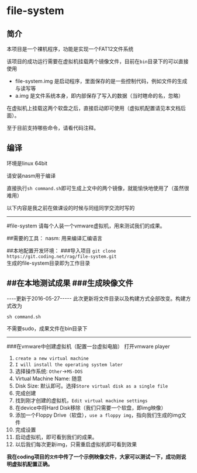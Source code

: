 # file-system
## 简介
本项目是一个裸机程序，功能是实现一个FAT12文件系统

该项目的成功运行需要在虚拟机挂载两个镜像文件，目前在```bin```目录下的可以直接使用
 - file-system.img 是启动程序，里面保存的是一些控制代码，例如文件的生成与读写等
 - a.img 是文件系统本身，即内部保存了写入的数据（当时瞎命的名，忽略）
 
在虚拟机上挂载这两个软盘之后，直接启动即可使用（虚拟机配置请见本文档后面）。

至于目前支持哪些命令，请看代码注释。

## 编译
环境是linux 64bit

请安装nasm用于编译

直接执行```sh command.sh```即可生成上文中的两个镜像，就能愉快地使用了（虽然很难用）

以下内容是我之前在做课设的时候与同组同学交流时写的

-----------------------------------------------------------

#file-system
请每个人装一个vmware虚拟机，用来测试我们的成果。

##需要的工具：
nasm: 用来编译汇编语言

##本地配置开发环境：
###导入项目
```git clone https://git.coding.net/rag/file-system.git```  
生成的file-system目录即为工作目录

##在本地测试成果
###生成映像文件
----------------------
----更新于2016-05-27-----
此次更新将文件目录以及构建方式全部改变。构建方式改为

```
sh command.sh
```

不需要sudo，成果文件在bin目录下

-----------------------------------

###在vmware中创建虚拟机（配置一台虚拟电脑）
打开vmware player  
1. ```create a new virtual machine```  
2. ```I will install the operating system later```  
3. 选择操作系统: ```Other```->```MS-DOS```  
4. Virtual Machine Name: 随意  
5. Disk Size: 默认即可。选择```Store virtual disk as a single file```  
6. 完成创建
7. 找到刚才创建的虚拟机，```Edit virtual machine settings```
8. 在device中将Hard Disk移除（我们只需要一个软盘，即img映像）
9. 添加一个Floppy Drive（软盘），```use a floppy img```，指向我们生成的img文件
10. 完成设置
11. 启动虚拟机，即可看到我们的成果。
12. 以后我们每次更新img，只需重启虚拟机即可看到效果  

**我在coding项目的```文件```中传了一个示例映像文件，大家可以测试一下，成功则说明虚拟机配置正确。**

